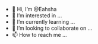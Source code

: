 - 👋 Hi, I’m @Eahsha
- 👀 I’m interested in ...
- 🌱 I’m currently learning ...
- 💞️ I’m looking to collaborate on ...
- 📫 How to reach me ...

<!---
Eahsha/Eahsha is a ✨ special ✨ repository because its `README.md` (this file) appears on your GitHub profile.
You can click the Preview link to take a look at your changes.
--->
